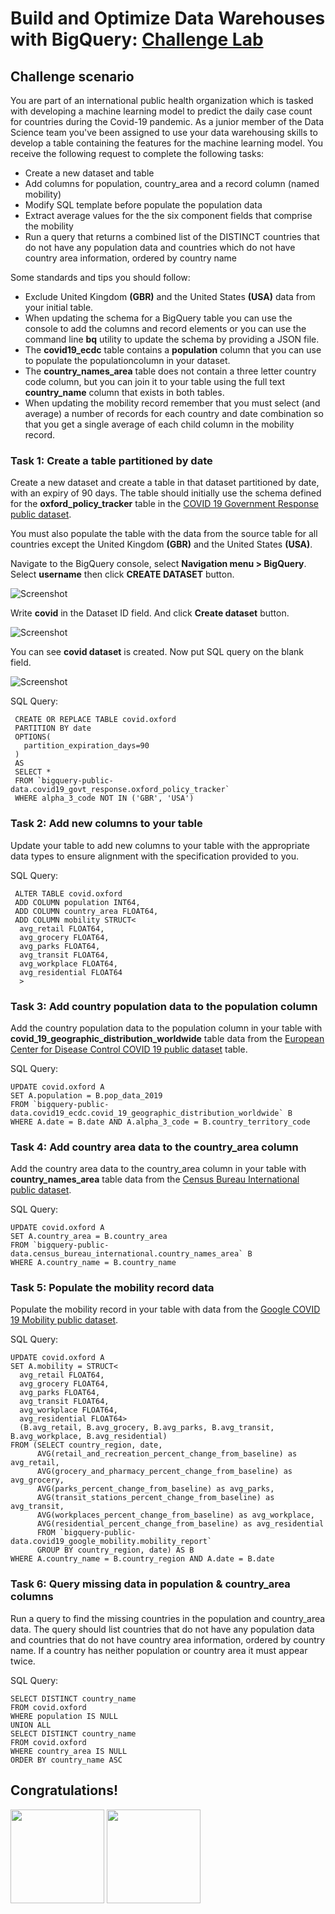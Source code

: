 # Build and Optimize Data Warehouses with BigQuery: [Challenge Lab](https://www.qwiklabs.com/focuses/14341?parent=catalog)

## Challenge scenario
You are part of an international public health organization which is tasked with developing a machine learning model to predict the daily case count for countries during the Covid-19 pandemic. As a junior member of the Data Science team you've been assigned to use your data warehousing skills to develop a table containing the features for the machine learning model. You receive the following request to complete the following tasks:

- Create a new dataset and table
- Add columns for population, country_area and a record column (named mobility) 
- Modify SQL template before populate the population data 
- Extract average values for the the six component fields that comprise the mobility 
- Run a query that returns a combined list of the DISTINCT countries that do not have any population data and countries which do not have country area information, ordered by country name

Some standards and tips you should follow:
- Exclude United Kingdom **(GBR)** and the United States **(USA)** data from your initial table.
- When updating the schema for a BigQuery table you can use the console to add the columns and record elements or you can use the command line **bq** utility to update the schema by providing a JSON file.
- The **covid19_ecdc** table contains a **population** column that you can use to populate the populationcolumn in your dataset.
- The **country_names_area** table does not contain a three letter country code column, but you can join it to your table using the full text **country_name** column that exists in both tables.
- When updating the mobility record remember that you must select (and average) a number of records for each country and date combination so that you get a single average of each child column in the mobility record.

### Task 1: Create a table partitioned by date
Create a new dataset and create a table in that dataset partitioned by date, with an expiry of 90 days. The table should initially use the schema defined for the **oxford_policy_tracker** table in the [COVID 19 Government Response public dataset](https://console.cloud.google.com/bigquery?p=bigquery-public-data&d=covid19_govt_response&page=dataset).

You must also populate the table with the data from the source table for all countries except the United Kingdom **(GBR)** and the United States **(USA)**.

Navigate to the BigQuery console, select **Navigation menu > BigQuery**. Select **username** then click **CREATE DATASET** button.

![Screenshot](https://github.com/kkkkk317/qwiklabs-gcp/blob/main/img/Build-and-Optimize-BigQuery-1.png)

Write **covid** in the Dataset ID field. And click **Create dataset** button.

![Screenshot](https://github.com/kkkkk317/qwiklabs-gcp/blob/main/img/Build-and-Optimize-BigQuery-2.png)

You can see **covid dataset** is created. Now put SQL query on the blank field.

![Screenshot](https://github.com/kkkkk317/qwiklabs-gcp/blob/main/img/Build-and-Optimize-BigQuery-3.png)

SQL Query:
```
 CREATE OR REPLACE TABLE covid.oxford
 PARTITION BY date
 OPTIONS(
   partition_expiration_days=90
 )
 AS
 SELECT *
 FROM `bigquery-public-data.covid19_govt_response.oxford_policy_tracker`
 WHERE alpha_3_code NOT IN ('GBR', 'USA')
```

### Task 2: Add new columns to your table
Update your table to add new columns to your table with the appropriate data types to ensure alignment with the specification provided to you.

SQL Query:
```
 ALTER TABLE covid.oxford
 ADD COLUMN population INT64,
 ADD COLUMN country_area FLOAT64,
 ADD COLUMN mobility STRUCT<
  avg_retail FLOAT64,
  avg_grocery FLOAT64,
  avg_parks FLOAT64,
  avg_transit FLOAT64,
  avg_workplace FLOAT64,
  avg_residential FLOAT64
  >
```

### Task 3: Add country population data to the population column
Add the country population data to the population column in your table with **covid_19_geographic_distribution_worldwide** table data from the [European Center for Disease Control COVID 19 public dataset](https://console.cloud.google.com/bigquery?p=bigquery-public-data&d=covid19_ecdc&page=dataset) table.

SQL Query:
```
UPDATE covid.oxford A
SET A.population = B.pop_data_2019
FROM `bigquery-public-data.covid19_ecdc.covid_19_geographic_distribution_worldwide` B
WHERE A.date = B.date AND A.alpha_3_code = B.country_territory_code
```

### Task 4: Add country area data to the country_area column
Add the country area data to the country_area column in your table with **country_names_area** table data from the [Census Bureau International public dataset](https://console.cloud.google.com/bigquery?p=bigquery-public-data&d=census_bureau_international&page=dataset).

SQL Query:
```
UPDATE covid.oxford A
SET A.country_area = B.country_area
FROM `bigquery-public-data.census_bureau_international.country_names_area` B
WHERE A.country_name = B.country_name
```

### Task 5: Populate the mobility record data
Populate the mobility record in your table with data from the [Google COVID 19 Mobility public dataset](https://console.cloud.google.com/bigquery?p=bigquery-public-data&d=covid19_govt_response&page=dataset).

SQL Query:
```
UPDATE covid.oxford A
SET A.mobility = STRUCT<
  avg_retail FLOAT64,
  avg_grocery FLOAT64,
  avg_parks FLOAT64,
  avg_transit FLOAT64,
  avg_workplace FLOAT64,
  avg_residential FLOAT64>
  (B.avg_retail, B.avg_grocery, B.avg_parks, B.avg_transit, B.avg_workplace, B.avg_residential)
FROM (SELECT country_region, date, 
      AVG(retail_and_recreation_percent_change_from_baseline) as avg_retail,
      AVG(grocery_and_pharmacy_percent_change_from_baseline) as avg_grocery,
      AVG(parks_percent_change_from_baseline) as avg_parks,
      AVG(transit_stations_percent_change_from_baseline) as avg_transit,
      AVG(workplaces_percent_change_from_baseline) as avg_workplace,
      AVG(residential_percent_change_from_baseline) as avg_residential
      FROM `bigquery-public-data.covid19_google_mobility.mobility_report`
      GROUP BY country_region, date) AS B
WHERE A.country_name = B.country_region AND A.date = B.date
```

### Task 6: Query missing data in population & country_area columns
Run a query to find the missing countries in the population and country_area data. The query should list countries that do not have any population data and countries that do not have country area information, ordered by country name. If a country has neither population or country area it must appear twice.

SQL Query:
```
SELECT DISTINCT country_name
FROM covid.oxford
WHERE population IS NULL
UNION ALL
SELECT DISTINCT country_name
FROM covid.oxford
WHERE country_area IS NULL
ORDER BY country_name ASC
```


## Congratulations!
<img src="https://github.com/kkkkk317/qwiklabs-gcp/blob/main/img/BigQuery-for-Data-Warehousing.png" height="150" /> <img src="https://github.com/kkkkk317/qwiklabs-gcp/blob/main/img/Build-and-Optimize-Data-Warehouses-with-BigQuery.png" height="150" />
